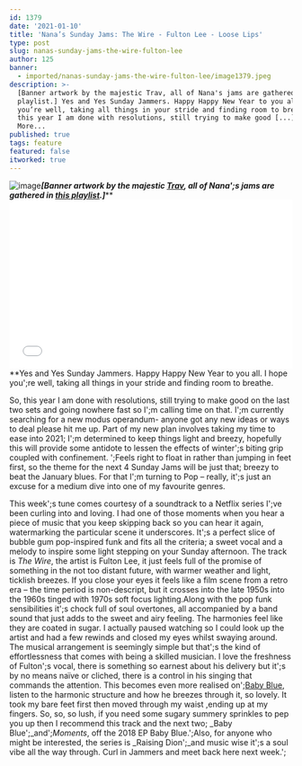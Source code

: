 ```yaml
---
id: 1379
date: '2021-01-10'
title: 'Nana’s Sunday Jams: The Wire - Fulton Lee - Loose Lips'
type: post
slug: nanas-sunday-jams-the-wire-fulton-lee
author: 125
banner:
  - imported/nanas-sunday-jams-the-wire-fulton-lee/image1379.jpeg
description: >-
  [Banner artwork by the majestic Trav, all of Nana's jams are gathered in this
  playlist.] Yes and Yes Sunday Jammers. Happy Happy New Year to you all. I hope
  you’re well, taking all things in your stride and finding room to breathe. So,
  this year I am done with resolutions, still trying to make good [...]Read
  More...
published: true
tags: feature
featured: false
itworked: true
---
```

![image](../imported/nanas-sunday-jams-the-wire-fulton-lee/image1379.jpeg)******_\[Banner artwork by the majestic [Trav](https://www.backdownwarchild.co.uk/), all of Nana';s jams are gathered in [this playlist](https://open.spotify.com/playlist/12UoQ8ov5i6P8BIfm2lOjS?si=jarAn1CXSEuYB9vAxJidOg).\]_********<iframe width='100%' height='300' scrolling='no' frameborder='no' allow='autoplay' src='//www.youtube.com/embed/UfiAcbrI0tA?wmode=opaque'></iframe>**Yes and Yes Sunday Jammers. Happy Happy New Year to you all. I hope you';re well, taking all things in your stride and finding room to breathe.  
  
So, this year I am done with resolutions, still trying to make good on the last two sets and going nowhere fast so I';m calling time on that. I';m currently searching for a new modus operandum- anyone got any new ideas or ways to deal please hit me up. Part of my new plan involves taking my time to ease into 2021; I';m determined to keep things light and breezy, hopefully this will provide some antidote to lessen the effects of winter';s biting grip coupled with confinement. ';Feels right to float in rather than jumping in feet first, so the theme for the next 4 Sunday Jams will be just that; breezy to beat the January blues. For that I';m turning to Pop – really, it';s just an excuse for a medium dive into one of my favourite genres.  
  
This week';s tune comes courtesy of a soundtrack to a Netflix series I';ve been curling into and loving. I had one of those moments when you hear a piece of music that you keep skipping back so you can hear it again, watermarking the particular scene it underscores. It';s a perfect slice of bubble gum pop-inspired funk and fits all the criteria; a sweet vocal and a melody to inspire some light stepping on your Sunday afternoon. The track is _The Wire_, the artist is Fulton Lee, it just feels full of the promise of something in the not too distant future, with warmer weather and light, ticklish breezes. If you close your eyes it feels like a film scene from a retro era – the time period is non-descript, but it crosses into the late 1950s into the 1960s tinged with 1970s soft focus lighting.Along with the pop funk sensibilities it';s chock full of soul overtones, all accompanied by a band sound that just adds to the sweet and airy feeling. The harmonies feel like they are coated in sugar. I actually paused watching so I could look up the artist and had a few rewinds and closed my eyes whilst swaying around. The musical arrangement is seemingly simple but that';s the kind of effortlessness that comes with being a skilled musician. I love the freshness of Fulton';s vocal, there is something so earnest about his delivery but it';s by no means naïve or cliched, there is a control in his singing that commands the attention. This becomes even more realised on';[Baby Blue](https://www.youtube.com/watch?v=IzjCieTOW-8), listen to the harmonic structure and how he breezes through it, so lovely. It took my bare feet first then moved through my waist ,ending up at my fingers. So, so, so lush, if you need some sugary summery sprinkles to pep you up then I recommend this track and the next two; _Baby Blue';_and';_Moments_, off the 2018 EP Baby Blue.';Also, for anyone who might be interested, the series is _Raising Dion';_and music wise it';s a soul vibe all the way through. Curl in Jammers and meet back here next week.';
